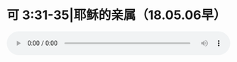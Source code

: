# 可 3:31-35|耶稣的亲属（18.05.06早）

<audio style="width: 100%;" preload="false" controls controlslist="nodownload"><source src="//cdn.wechat.edu.pl/audio/mp3/old/24893.mp3" type="audio/mpeg">Your browser does not support the audio element.</audio>


